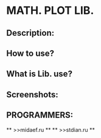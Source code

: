 # MATH. PLOT LIB.

## Description:

## How to use?

## What is Lib. use?

## Screenshots:

## PROGRAMMERS:
** >>midaef.ru ** 
** >>stdian.ru ** 